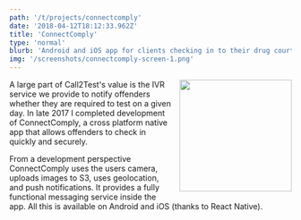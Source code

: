 ```yaml
---
path: '/t/projects/connectcomply'
date: '2018-04-12T18:12:33.962Z'
title: 'ConnectComply'
type: 'normal'
blurb: 'Android and iOS app for clients checking in to their drug courts Call2test systems.'
img: '/screenshots/connectcomply-screen-1.png'
---
```


<img width="200" src="/screenshots/connectcomply-screen-1.png" style="float: right; margin: 0 0 1em 1em" />

A large part of Call2Test's value is the IVR service we provide to notify offenders whether they are required to test on a given day. In late 2017 I completed development of ConnectComply, a cross platform native app that allows offenders to check in quickly and securely.

From a development perspective ConnectComply uses the users camera, uploads images to S3, uses geolocation, and push notifications. It provides a fully functional messaging service inside the app. All this is available on Android and iOS (thanks to React Native).

